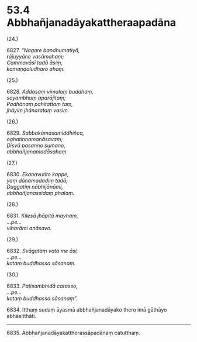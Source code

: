 

# 53.4 Abbhañjanadāyakattheraapadāna



(24.)

6827\. _“Nagare bandhumatiyā,_  
_rājuyyāne vasāmahaṃ;_  
_Cammavāsī tadā āsiṃ,_  
_kamaṇḍaludharo ahaṃ._  


(25.)

6828\. _Addasaṃ vimalaṃ buddhaṃ,_  
_sayambhuṃ aparājitaṃ;_  
_Padhānaṃ pahitattaṃ taṃ,_  
_jhāyiṃ jhānarataṃ vasiṃ._  


(26.)

6829\. _Sabbakāmasamiddhiñca,_  
_oghatiṇṇamanāsavaṃ;_  
_Disvā pasanno sumano,_  
_abbhañjanamadāsahaṃ._  


(27.)

6830\. _Ekanavutito kappe,_  
_yaṃ dānamadadiṃ tadā;_  
_Duggatiṃ nābhijānāmi,_  
_abbhañjanassidaṃ phalaṃ._  


(28.)

6831\. _Kilesā jhāpitā mayhaṃ,_  
_…pe…_  
_viharāmi anāsavo._  


(29.)

6832\. _Svāgataṃ vata me āsi,_  
_…pe…_  
_kataṃ buddhassa sāsanaṃ._  


(30.)

6833\. _Paṭisambhidā catasso,_  
_…pe…_  
_kataṃ buddhassa sāsanaṃ”._  


6834\. Itthaṃ sudaṃ āyasmā abbhañjanadāyako thero imā gāthāyo abhāsitthāti.

---

6835\. Abbhañjanadāyakattherassāpadānaṃ catutthaṃ.






